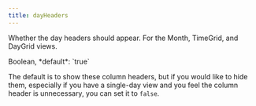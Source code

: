 ```yaml
---
title: dayHeaders
---
```


Whether the day headers should appear. For the Month, TimeGrid, and DayGrid views.

<div class='spec' markdown='1'>
Boolean, *default*: `true`
</div>

The default is to show these column headers, but if you would like to hide them, especially if you have a single-day view and you feel the column header is unnecessary, you can set it to `false`.
